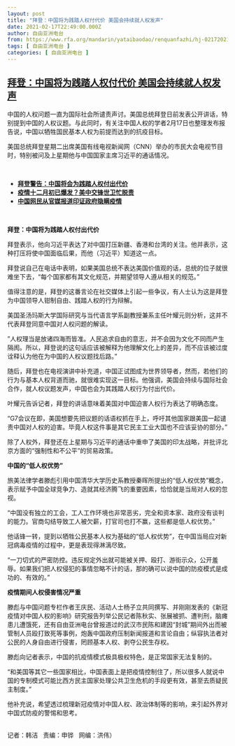 ```yaml
---
layout: post
title: "拜登：中国将为践踏人权付代价 美国会持续就人权发声"
date: 2021-02-17T22:49:00.000Z
author: 自由亚洲电台
from: https://www.rfa.org/mandarin/yataibaodao/renquanfazhi/hj-02172021145730.html
tags: [ 自由亚洲电台 ]
categories: [ 自由亚洲电台 ]
---
```

<!--1613602140000-->
[拜登：中国将为践踏人权付代价 美国会持续就人权发声](https://www.rfa.org/mandarin/yataibaodao/renquanfazhi/hj-02172021145730.html)
------

<div>
<p></p><p>中国的人权问题一直为国际社会所谴责声讨。美国总统拜登日前发表公开讲话，特别提到中国的人权议题。与此同时，有关注中国人权的学者2月17日也整理发布报告说，中国以牺牲国民基本人权为前提而达到的抗疫目标。</p><p>美国总统拜登星期二出席美国有线电视新闻网（CNN<span>）举办的市民大会电视节目时，特别被问及上星期他与中国国家主席习近平的通话情况。</span></p><p><br/></p><ul><li><a href="https://www.rfa.org/mandarin/Xinwen/1-02172021072818.html"><strong>拜登警告：中国将会为践踏人权付出代价</strong></a></li><li><strong><a href="https://www.rfa.org/mandarin/yataibaodao/huanjing/rc-02162021103807.html">疫情十二月初已爆发？美中交锋世卫忙脱责</a></strong></li><li><strong><a href="https://www.rfa.org/mandarin/yataibaodao/huanjing/ql-01182021034358.html">中国网民从官媒报道印证政府隐瞒疫情</a></strong></li></ul><p><br/></p><p><strong>拜登</strong><strong>：中国将为践踏人权付出代价</strong></p><p>拜登表示，他向习近平表达了对中国打压新疆、香港和台湾的关注。他并表示，这种打压将使中国面临后果，而他（习近平）知道这一点。</p><p>拜登说自己在电话中表明，如果美国总统不表达美国价值观的话，总统的位子就很难坐下去，“每个国家都有其文化规范，并期望领导人遵从相关的规范。”</p><p>值得注意的是，拜登的这番言论在社交媒体上引起一些争议，有人士认为这是拜登为中国领导人钳制自由、践踏人权的行为辩解。</p><p>美国圣汤玛斯大学国际研究与当代语言学系副教授兼系主任叶耀元则分析，这并不代表拜登同意中国对人权问题的解读。</p><p>”人权理当是放诸四海而皆准。人民追求自由的意志，并不会因为文化不同而产生隔阂。所以，拜登说的这句话应该被解释为他理解文化上的差异，而不应该被过度诠释认为他在为中国的人权议题找后路。”</p><p>随后，拜登也在电视演讲中补充道，中国正试图成为世界领导者，然而，若他们的行为与基本人权背道而驰，就很难实现这一目标。他强调，美国会持续与国际社会合作，就人权议题发声，中国也会为其践踏人权行为付出代价。</p><p>叶耀元告诉记者，拜登的讲话意味着美国对中国迫害人权行为表达了明确态度。</p><p>“G7<span>会议在即，美国想要先把议题的话语权抓在手上，呼吁其他国家跟美国一起谴责中国对人权的迫害。毕竟人权这件事是其它民主工业大国也不应该妥协的部分。”</span></p><p>除了人权外，拜登还在上星期与习近平的通话中重申了美国的印太战略，并批评北京方面的“强制性和不公平”的贸易政策。</p><p><strong>中国的“低人权优势”</strong></p><p>旅美法律学者滕彪引用中国清华大学历史系教授秦晖所提出的“低人权优势”概念，表示赋予中国全球竞争力、造就其经济腾飞的重要因素，恰恰就是当局对人权的忽视。</p><p>“中国没有独立的工会，工人工作环境也非常恶劣，完全和资本家、政府没有谈判的能力。官商勾结导致工人被欠薪，打官司也打不赢，这些都是低人权优势。”</p><p>他话锋一转，提到以牺牲公民基本人权为基础的“低人权优势”，在中国当局应对新冠病毒疫情的过程中，更是表现得淋漓尽致。</p><p>“一刀切式的严密防控。违反规定外出就可能被关押、殴打、游街示众，公开羞辱。如果我们把人权侵犯的事情忽略不计的话，那的确可以说中国的防疫模式是成功的、有效的。”</p><p><strong>疫情期间人权侵害情况严重</strong></p><p>滕彪与中国问题专栏作者王庆民、活动人士杨子立共同撰写、并刚刚发表的《新冠疫情对中国人权的影响》研究报告列举公民记者陈秋实、张展被抓、遭判刑，脑瘫患儿遭饿死，还有自由亚洲电台曾报道过的武汉市民陈和建因“封城”期间外出而被管制人员殴打致死等事例，炮轰中国政府压制新闻报道和言论自由；纵容执法者对公民的人身自由进行侵害，罔顾基本人权、剥夺公民生存权。</p><p>滕彪向记者表示，中国的抗疫情模式极具极权特色，是正常国家无法复制的。</p><p>“和美国等其它一些国家相比，中国表面上是把疫情控制住了，所以很多人就说中国的专制模式可能比西方民主国家处理公共卫生危机的手段更有效，甚至去质疑民主制度。”</p><p>他补充说，希望透过梳理新冠疫情对中国人权、政治体制等的影响，来引起外界对中国式防疫的警惕和思考。</p><p><br/>记者：韩洁   责编：申铧   网编：洪伟）</p>
</div>
